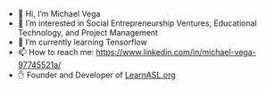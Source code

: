 - 👋 Hi, I’m Michael Vega
- 👀 I’m interested in Social Entrepreneurship Ventures, Educational Technology, and Project Management
- 🌱 I’m currently learning Tensorflow
- 📫 How to reach me: https://www.linkedin.com/in/michael-vega-97745521a/
- ✋ Founder and Developer of [LearnASL.org](https://learnasl.org/)

<!---
michaelvega/michaelvega is a ✨ special ✨ repository because its `README.md` (this file) appears on your GitHub profile.
You can click the Preview link to take a look at your changes.
--->
